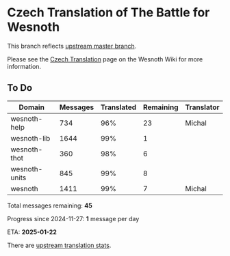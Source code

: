 # Czech Translation of The Battle for Wesnoth

This branch reflects [upstream master branch](https://github.com/wesnoth/wesnoth/tree/master).

Please see the [Czech Translation](https://wiki.wesnoth.org/CzechTranslation) page on the Wesnoth Wiki for more information.

## To Do

Domain | Messages | Translated | Remaining | Translator
------ | -------- | ---------- | --------- | ----------
wesnoth-help | 734 | 96% | 23 | Michal
wesnoth-lib | 1644 | 99% | 1 |
wesnoth-thot | 360 | 98% | 6 |
wesnoth-units | 845 | 99% | 8 |
wesnoth | 1411 | 99% | 7 | Michal

Total messages remaining: **45**

Progress since 2024-11-27: **1** message per day

ETA: **2025-01-22**

There are [upstream translation stats](https://www.wesnoth.org/gettext/?view=langs&version=master&lang=cs).
